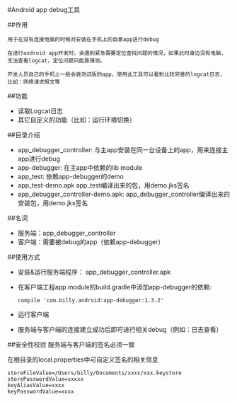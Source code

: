#Android app debug工具

##作用

    用于在没有连接电脑的时候对安装在手机上的自家app进行debug
    
    在进行android app开发时，会遇到紧急需要定位查找问题的情况，如果此时身边没有电脑，无法查看logcat，定位问题只能靠猜测。
    
    开发人员自己的手机上一般会装测试版的app，使用此工具可以看到比较完善的logcat日志，比如：网络请求报文等
     
##功能

- 读取Logcat日志
- 其它自定义的功能（比如：运行环境切换）

##目录介绍

- app_debugger_controller:   与主app安装在同一台设备上的app，用来连接主app进行debug
- app-debugger:   在主app中依赖的lib module
- app_test:       依赖app-debugger的demo
- app_test-demo.apk                     app_test编译出来的包，用demo.jks签名
- app_debugger_controller-demo.apk:     app_debugger_controller编译出来的安装包，用demo.jks签名

##名词

- 服务端：app_debugger_controller
- 客户端：需要被debug的app（依赖app-debugger）

##使用方式

- 安装&运行服务端程序： app_debugger_controller.apk

- 在客户端工程app module的build.gradle中添加app-debugger的依赖:
    
    `compile 'com.billy.android:app-debugger:1.3.2'`

- 运行客户端

- 服务端与客户端的连接建立成功后即可进行相关debug（例如：日志查看）

##安全性校验
服务端与客户端的签名必须一致

在根目录的local.properties中可自定义签名的相关信息

    storeFileValue=/Users/billy/Documents/xxxx/xxx.keystore
    storePasswordValue=xxxxx
    keyAliasValue=xxxx
    keyPasswordValue=xxxx        
